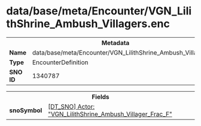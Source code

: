 <h1>data/base/meta/Encounter/VGN_LilithShrine_Ambush_Villagers.enc</h1><table><tr><th colspan="100%">Metadata</th></tr><tr><td><b>Name</b></td><td>data/base/meta/Encounter/VGN_LilithShrine_Ambush_Villagers.enc</td></tr><tr><td><b>Type</b></td><td>EncounterDefinition</td></tr><tr><td><b>SNO ID</b></td><td>1340787</td></tr></table>

<table><tr><th colspan="100%">Fields</th></tr><tr><td><b>snoSymbol</b></td><td><a href="..\Actor\VGN_LilithShrine_Ambush_Villager_Frac_F.acr">[DT_SNO] Actor: "VGN_LilithShrine_Ambush_Villager_Frac_F"</a></td></tr></table>

